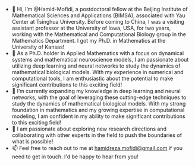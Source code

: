 - 👋 Hi, I’m @Hamid-Mofidi, a postdoctoral fellow at the Beijing Institute of Mathematical Sciences and Applications (BIMSA), associated with Yau Center at Tsinghua University. Before coming to China, I was a visiting assistant professor at the University of Iowa, USA, for two years, working with the Mathematical and Computational Biology group in the Mathematics Department. I got my Ph.D. in Mathematics at the University of Kansas!
- 👀 As a Ph.D. holder in Applied Mathematics with a focus on dynamical systems and mathematical neuroscience models, I am passionate about utilizing deep learning and neural networks to study the dynamics of mathematical biological models. With my experience in numerical and computational tools, I am enthusiastic about the potential to make significant contributions to this exciting field!
- 🌱 I’m currently expanding my knowledge in deep learning and neural networks, with the goal of leveraging these cutting-edge techniques to study the dynamics of mathematical biological models. With my strong foundation in mathematics and my growing expertise in computational modeling, I am confident in my ability to make significant contributions to this exciting field!
- 💞️ I am passionate about exploring new research directions and collaborating with other experts in the field to push the boundaries of what is possible!
- 📫 Feel free to reach out to me at hamidreza.mofidi@gmail.com if you need to get in touch. I'd be happy to hear from you!

<!---
Hamid-Mofidi/Hamid-Mofidi is a ✨ special ✨ repository because its `README.md` (this file) appears on your GitHub profile.
You can click the Preview link to take a look at your changes.
--->

